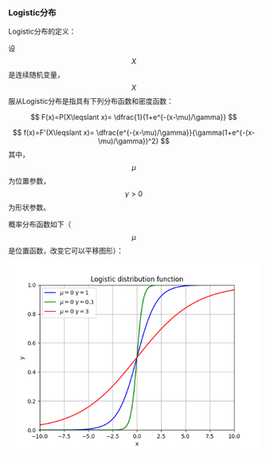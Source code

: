 ### Logistic分布

Logistic分布的定义：

设$$X$$是连续随机变量，$$X$$服从Logistic分布是指具有下列分布函数和密度函数：


$$
F(x)=P(X\leqslant x)=	\dfrac{1}{1+e^{-(x-\mu)/\gamma}}
$$

$$
f(x)=F'(X\leqslant x)=	\dfrac{e^{-(x-\mu)/\gamma}}{\gamma(1+e^{-(x-\mu)/\gamma})^2}
$$
其中，$$\mu$$为位置参数，$$\gamma \gt0$$为形状参数。

概率分布函数如下（$$\mu$$是位置函数，改变它可以平移图形）：

![](/assets/logistic_1.png)

